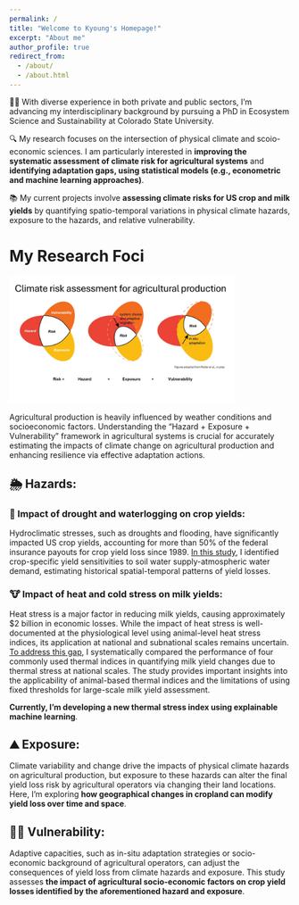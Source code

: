```yaml
---
permalink: /
title: "Welcome to Kyoung's Homepage!"
excerpt: "About me"
author_profile: true
redirect_from: 
  - /about/
  - /about.html
---
```



👩‍💻 With diverse experience in both private and public sectors, I’m advancing my interdisciplinary background by pursuing a PhD in Ecosystem Science and Sustainability at Colorado State University.

🔍 My research focuses on the intersection of physical climate and scoio-economic sciences. I am particularly interested in **improving the systematic assessment of climate risk for agricultural systems** and **identifying adaptation gaps, using statistical models (e.g., econometric and machine learning approaches)**.

📚 My current projects involve **assessing climate risks for US crop and milk yields** by quantifying spatio-temporal variations in physical climate hazards, exposure to the hazards, and relative vulnerability. 

# My Research Foci 
<img src="images/research_fig1.png.jpg" style="width: 80%; height: 50%" />

Agricultural production is heavily influenced by weather conditions and socioeconomic factors. Understanding  the “Hazard + Exposure + Vulnerability” framework in agricultural systems is crucial for accurately estimating the impacts of climate change on agricultural production and enhancing resilience via effective adaptation actions.

## 🌦️ Hazards:
### 🌾 Impact of drought and waterlogging on crop yields:
Hydroclimatic stresses, such as droughts and flooding, have significantly impacted US crop yields, accounting for more than 50% of the federal insurance payouts for crop yield loss since 1989. [In this study](https://iopscience.iop.org/article/10.1088/1748-9326/ad0c87#:~:text=Hydroclimatic%20stresses%20can%20negatively%20impact,scales%20is%20not%20well%20understood.), I identified crop-specific yield sensitivities to soil water supply-atmospheric water demand, estimating historical spatial-temporal patterns of yield losses.

### 🐮 Impact of heat and cold stress on milk yields:
Heat stress is a major factor in reducing milk yields, causing approximately $2 billion in economic losses. While the impact of heat stress is well-documented at the physiological level using animal-level heat stress indices, its application at national and subnational scales remains uncertain. [To address this gap](https://www.journalofdairyscience.org/article/S0022-0302(24)00733-1/fulltext), I systematically compared the performance of four commonly used thermal indices in quantifying milk yield changes due to thermal stress at national scales. The study provides important insights into the applicability of animal-based thermal indices and the limitations of using fixed thresholds for large-scale milk yield assessment.

**Currently, I’m developing a new thermal stress index using explainable machine learning**.

## ⛰️ Exposure:
Climate variability and change drive the impacts of physical climate hazards on agricultural production, but exposure to these hazards can alter the final yield loss risk by agricultural operators via changing their land locations. Here, I’m exploring **how geographical changes in cropland can modify yield loss over time and space**.

## 👩‍🌾 Vulnerability:
Adaptive capacities, such as in-situ adaptation strategies or socio-economic background of agricultural operators, can adjust the consequences of yield loss from climate hazards and exposure. This study assesses **the impact of agricultural socio-economic factors on crop yield losses identified by the aforementioned hazard and exposure**.
